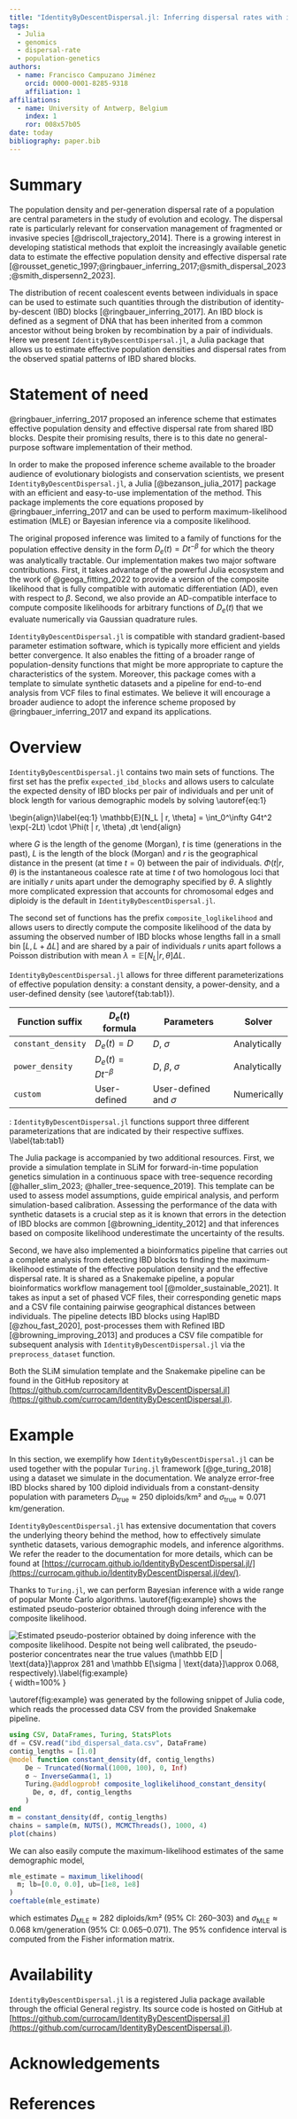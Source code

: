 ```yaml
---
title: "IdentityByDescentDispersal.jl: Inferring dispersal rates with identity-by-descent blocks"
tags:
  - Julia
  - genomics
  - dispersal-rate
  - population-genetics
authors:
  - name: Francisco Campuzano Jiménez
    orcid: 0000-0001-8285-9318
    affiliation: 1
affiliations:
  - name: University of Antwerp, Belgium
    index: 1
    ror: 008x57b05
date: today
bibliography: paper.bib
---
```


# Summary

The population density and per-generation dispersal rate of a population are central parameters in the study of evolution and ecology. The dispersal rate is particularly relevant for conservation management of fragmented or invasive species [@driscoll_trajectory_2014]. There is a growing interest in developing statistical methods that exploit the increasingly available genetic data to estimate the effective population density and effective dispersal rate [@rousset_genetic_1997;@ringbauer_inferring_2017;@smith_dispersal_2023;@smith_dispersenn2_2023].

The distribution of recent coalescent events between individuals in space can be used to estimate such quantities through the distribution of identity-by-descent (IBD) blocks [@ringbauer_inferring_2017]. An IBD block is defined as a segment of DNA that has been inherited from a common ancestor without being broken by recombination by a pair of individuals. Here we present `IdentityByDescentDispersal.jl`, a Julia package that allows us to estimate effective population densities and dispersal rates from the observed spatial patterns of IBD shared blocks.

# Statement of need

@ringbauer_inferring_2017 proposed an inference scheme that estimates effective population density and effective dispersal rate from shared IBD blocks. Despite their promising results, there is to this date no general-purpose software implementation of their method.

In order to make the proposed inference scheme available to the broader audience of evolutionary biologists and conservation scientists, we present `IdentityByDescentDispersal.jl`, a Julia [@bezanson_julia_2017] package with an efficient and easy-to-use implementation of the method. This package implements the core equations proposed by @ringbauer_inferring_2017 and can be used to perform maximum-likelihood estimation (MLE) or Bayesian inference via a composite likelihood.

The original proposed inference was limited to a family of functions for the population effective density in the form $D_e(t) = Dt^{-\beta}$ for which the theory was analytically tractable. Our implementation makes two major software contributions. First, it takes advantage of the powerful Julia ecosystem and the work of @geoga_fitting_2022 to provide a version of the composite likelihood that is fully compatible with automatic differentiation (AD), even with respect to $\beta$. Second, we also provide an AD-compatible interface to compute composite likelihoods for arbitrary functions of $D_e(t)$ that we evaluate numerically via Gaussian quadrature rules.

`IdentityByDescentDispersal.jl` is compatible with standard gradient-based parameter estimation software, which is typically more efficient and yields better convergence. It also enables the fitting of a broader range of population-density functions that might be more appropriate to capture the characteristics of the system. Moreover, this package comes with a template to simulate synthetic datasets and a pipeline for end-to-end analysis from VCF files to final estimates. We believe it will encourage a broader audience to adopt the inference scheme proposed by @ringbauer_inferring_2017 and expand its applications.

# Overview

`IdentityByDescentDispersal.jl` contains two main sets of functions. The first set has the prefix `expected_ibd_blocks` and allows users to calculate the expected density of IBD blocks per pair of individuals and per unit of block length for various demographic models by solving \autoref{eq:1}

\begin{align}\label{eq:1}
\mathbb{E}[N_L | r, \theta] = \int_0^\infty G4t^2 \exp(-2Lt) \cdot \Phi(t | r, \theta) \,dt
\end{align}

where $G$ is the length of the genome (Morgan), $t$ is time (generations in the past), $L$ is the length of the block (Morgan) and $r$ is the geographical distance in the present (at time $t=0$) between the pair of individuals. $\Phi(t| r, \theta)$ is the instantaneous coalesce rate at time $t$ of two homologous loci that are initially $r$ units apart under the demography specified by $\theta$. A slightly more complicated expression that accounts for chromosomal edges and diploidy is the default in `IdentityByDescentDispersal.jl`.

The second set of functions has the prefix `composite_loglikelihood` and allows users to directly compute the composite likelihood of the data by assuming the observed number of IBD blocks whose lengths fall in a small bin $[L, L+\Delta L]$ and are shared by a pair of individuals $r$ units apart follows a Poisson distribution with mean $\lambda = \mathbb{E}[N_L | r, \theta] \Delta L$.

`IdentityByDescentDispersal.jl` allows for three different parameterizations of effective population density: a constant density, a power-density, and a user-defined density (see \autoref{tab:tab1}).

| Function suffix    | $D_e(t)$ formula     | Parameters                | Solver       |
| ------------------ | -------------------- | ------------------------- | ------------ |
| `constant_density` | $D_e(t)=D$           | $D,\ \sigma$              | Analytically |
| `power_density`    | $D_e(t)=Dt^{-\beta}$ | $D,\ \beta,\ \sigma$      | Analytically |
| `custom`           | User-defined         | User-defined and $\sigma$ | Numerically  |

: `IdentityByDescentDispersal.jl` functions support three different parameterizations that are indicated by their respective suffixes. \label{tab:tab1}

The Julia package is accompanied by two additional resources. First, we provide a simulation template in SLiM for forward-in-time population genetics simulation in a continuous space with tree-sequence recording [@haller_slim_2023; @haller_tree-sequence_2019]. This template can be used to assess model assumptions, guide empirical analysis, and perform simulation-based calibration. Assessing the performance of the data with synthetic datasets is a crucial step as it is known that errors in the detection of IBD blocks are common [@browning_identity_2012] and that inferences based on composite likelihood underestimate the uncertainty of the results.

Second, we have also implemented a bioinformatics pipeline that carries out a complete analysis from detecting IBD blocks to finding the maximum-likelihood estimate of the effective population density and the effective dispersal rate. It is shared as a Snakemake pipeline, a popular bioinformatics workflow management tool [@molder_sustainable_2021]. It takes as input a set of phased VCF files, their corresponding genetic maps and a CSV file containing pairwise geographical distances between individuals. The pipeline detects IBD blocks using HapIBD [@zhou_fast_2020], post-processes them with Refined IBD [@browning_improving_2013] and produces a CSV file compatible for subsequent analysis with `IdentityByDescentDispersal.jl` via the `preprocess_dataset` function.

Both the SLiM simulation template and the Snakemake pipeline can be found in the GitHub repository at [https://github.com/currocam/IdentityByDescentDispersal.jl](https://github.com/currocam/IdentityByDescentDispersal.jl).

# Example

In this section, we exemplify how `IdentityByDescentDispersal.jl` can be used together with the popular `Turing.jl` framework [@ge_turing_2018] using a dataset we simulate in the documentation. We analyze error-free IBD blocks shared by 100 diploid individuals from a constant-density population with parameters $D_{\text{true}}\approx 250$ diploids/km² and $\sigma_{\text{true}}\approx 0.071$ km/generation.

`IdentityByDescentDispersal.jl` has extensive documentation that covers the underlying theory behind the method, how to effectively simulate synthetic datasets, various demographic models, and inference algorithms. We refer the reader to the documentation for more details, which can be found at [https://currocam.github.io/IdentityByDescentDispersal.jl/](https://currocam.github.io/IdentityByDescentDispersal.jl/dev/).

Thanks to `Turing.jl`, we can perform Bayesian inference with a wide range of popular Monte Carlo algorithms. \autoref{fig:example} shows the estimated pseudo-posterior obtained through doing inference with the composite likelihood.

![Estimated pseudo-posterior obtained by doing inference with the composite likelihood. Despite not being well calibrated, the pseudo-posterior concentrates near the true values ($\mathbb E[D | \text{data}]\approx 281$ and $\mathbb E[\sigma | \text{data}]\approx 0.068$, respectively).\label{fig:example}](figures/nuts_constant_density.svg){ width=100% }

\autoref{fig:example} was generated by the following snippet of Julia code, which reads the processed data CSV from the provided Snakemake pipeline.

```julia
using CSV, DataFrames, Turing, StatsPlots
df = CSV.read("ibd_dispersal_data.csv", DataFrame)
contig_lengths = [1.0]
@model function constant_density(df, contig_lengths)
    De ~ Truncated(Normal(1000, 100), 0, Inf)
    σ ~ InverseGamma(1, 1)
    Turing.@addlogprob! composite_loglikelihood_constant_density(
      De, σ, df, contig_lengths
    )
end
m = constant_density(df, contig_lengths)
chains = sample(m, NUTS(), MCMCThreads(), 1000, 4)
plot(chains)
```

We can also easily compute the maximum-likelihood estimates of the same demographic model,

```julia
mle_estimate = maximum_likelihood(
  m; lb=[0.0, 0.0], ub=[1e8, 1e8]
)
coeftable(mle_estimate)
```

which estimates $D_{\text{MLE}}\approx 282$ diploids/km² (95% CI: 260–303) and $\sigma_{\text{MLE}}\approx 0.068$ km/generation (95% CI: 0.065–0.071). The 95% confidence interval is computed from the Fisher information matrix.

# Availability

`IdentityByDescentDispersal.jl` is a registered Julia package available through the official General registry. Its source code is hosted on GitHub at [https://github.com/currocam/IdentityByDescentDispersal.jl](https://github.com/currocam/IdentityByDescentDispersal.jl).

# Acknowledgements

# References

